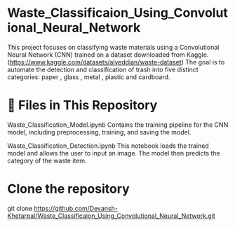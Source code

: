 # Waste_Classificaion_Using_Convolutional_Neural_Network
This project focuses on classifying waste materials using a Convolutional Neural Network (CNN) trained on a dataset downloaded from Kaggle.(https://www.kaggle.com/datasets/alveddian/waste-dataset) The goal is to automate the detection and classification of trash into five distinct categories: paper , glass , metal , plastic and cardboard.

# 📁 Files in This Repository
Waste_Classification_Model.ipynb
Contains the training pipeline for the CNN model, including preprocessing, training, and saving the model.

Waste_Classification_Detection.ipynb
This notebook loads the trained model and allows the user to input an image. The model then predicts the category of the waste item.

# Clone the repository
git clone https://github.com/Devansh-Khetarpal/Waste_Classificaion_Using_Convolutional_Neural_Network.git


